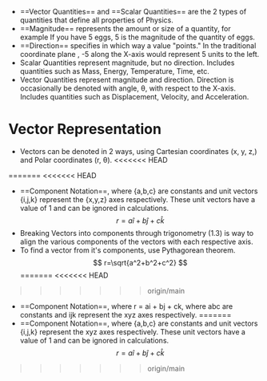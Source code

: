 - ==Vector Quantities== and ==Scalar Quantities== are the 2 types of quantities that define all properties of Physics.
- ==Magnitude== represents the amount or size of a quantity, for example
  If you have 5 eggs, 5 is the magnitude of the quantity of eggs. 
- ==Direction== specifies in which way a value "points." In the traditional coordinate plane , -5 along the X-axis would represent 5 units to the left.
- Scalar Quantities represent magnitude, but no direction. Includes quantities such as Mass, Energy, Temperature, Time, etc.
- Vector Quantities represent magnitude and direction. Direction is occasionally be denoted with angle, θ, with respect to the X-axis. Includes quantities such as Displacement, Velocity, and Acceleration.
# Vector Representation
- Vectors can be denoted in 2 ways, using Cartesian coordinates (x, y, z,) and Polar coordinates (r, θ).
<<<<<<< HEAD

=======
<<<<<<< HEAD
- ==Component Notation==, where {a,b,c} are constants and unit vectors {i,j,k} represent the {x,y,z} axes respectively. These unit vectors have a value of 1 and can be ignored in calculations.
$$
r=a\hat i + b\hat j + c\hat k
$$
- Breaking Vectors into components through trigonometry (1.3) is way to align the various components of the vectors with each respective axis.
- To find a vector from it's components, use Pythagorean theorem.
$$
r=\sqrt{a^2+b^2+c^2}
$$
=======
<<<<<<< HEAD
>>>>>>> origin/main
- ==Component Notation==, where r = ai + bj + ck, where abc are constants and ijk represent the xyz axes respectively. 
=======
- ==Component Notation==, where {a,b,c} are constants and unit vectors {i,j,k} represent the xyz axes respectively. These unit vectors have a value of 1 and can be ignored in calculations.
$$
r=a\hat i + b\hat j + c\hat k
$$
>>>>>>> origin/main
